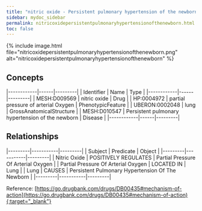 ```yaml
---
title: "nitric oxide - Persistent pulmonary hypertension of the newborn"
sidebar: mydoc_sidebar
permalink: nitricoxidepersistentpulmonaryhypertensionofthenewborn.html
toc: false 
---
```


{% include image.html file="nitricoxidepersistentpulmonaryhypertensionofthenewborn.png" alt="nitricoxidepersistentpulmonaryhypertensionofthenewborn" %}

## Concepts

|------------|------|---------|
| Identifier | Name | Type    |
|------------|------|---------|
| MESH:D009569 | nitric oxide | Drug |
| HP:0004972 | partial pressure of arterial Oxygen | PhenotypicFeature |
| UBERON:0002048 | lung | GrossAnatomicalStructure |
| MESH:D010547 | Persistent pulmonary hypertension of the newborn | Disease |
|------------|------|---------|

## Relationships

|---------|-----------|---------|
| Subject | Predicate | Object  |
|---------|-----------|---------|
| Nitric Oxide | POSITIVELY REGULATES | Partial Pressure Of Arterial Oxygen |
| Partial Pressure Of Arterial Oxygen | LOCATED IN | Lung |
| Lung | CAUSES | Persistent Pulmonary Hypertension Of The Newborn |
|---------|-----------|---------|

Reference: [https://go.drugbank.com/drugs/DB00435#mechanism-of-action](https://go.drugbank.com/drugs/DB00435#mechanism-of-action){:target="_blank"}